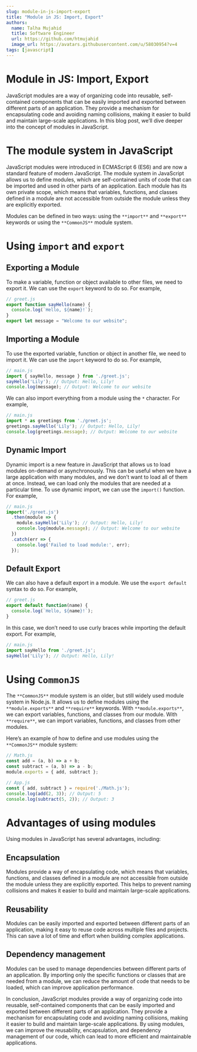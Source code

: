 ```yaml
---
slug: module-in-js-import-export
title: "Module in JS: Import, Export"
authors:
  name: Talha Mujahid
  title: Software Engineer
  url: https://github.com/htmujahid
  image_url: https://avatars.githubusercontent.com/u/58030954?v=4
tags: [javascript]
---
```


Module in JS: Import, Export
============================

JavaScript modules are a way of organizing code into reusable, self-contained components that can be easily imported and exported between different parts of an application. They provide a mechanism for encapsulating code and avoiding naming collisions, making it easier to build and maintain large-scale applications. In this blog post, we’ll dive deeper into the concept of modules in JavaScript.
<!-- truncate -->

The module system in JavaScript
===============================

JavaScript modules were introduced in ECMAScript 6 (ES6) and are now a standard feature of modern JavaScript. The module system in JavaScript allows us to define modules, which are self-contained units of code that can be imported and used in other parts of an application. Each module has its own private scope, which means that variables, functions, and classes defined in a module are not accessible from outside the module unless they are explicitly exported.

Modules can be defined in two ways: using the `**import**` and `**export**` keywords or using the `**CommonJS**` module system.

Using `import` and `export`
===========================

Exporting a Module
------------------

To make a variable, function or object available to other files, we need to export it. We can use the `export` keyword to do so. For example,

```js
// greet.js  
export function sayHello(name) {  
  console.log(`Hello, ${name}!`);  
}  
export let message = "Welcome to our website";
```

Importing a Module
------------------

To use the exported variable, function or object in another file, we need to import it. We can use the `import` keyword to do so. For example,

```js
// main.js  
import { sayHello, message } from './greet.js';  
sayHello('Lily'); // Output: Hello, Lily!  
console.log(message); // Output: Welcome to our website
```

We can also import everything from a module using the `*` character. For example,

```js
// main.js  
import * as greetings from './greet.js';  
greetings.sayHello('Lily'); // Output: Hello, Lily!  
console.log(greetings.message); // Output: Welcome to our website
```

Dynamic Import
--------------

Dynamic import is a new feature in JavaScript that allows us to load modules on-demand or asynchronously. This can be useful when we have a large application with many modules, and we don’t want to load all of them at once. Instead, we can load only the modules that are needed at a particular time. To use dynamic import, we can use the `import()` function. For example,

```js
// main.js  
import('./greet.js')  
  .then(module => {  
    module.sayHello('Lily'); // Output: Hello, Lily!  
    console.log(module.message); // Output: Welcome to our website  
  })  
  .catch(err => {  
    console.log('Failed to load module:', err);  
  });
```

Default Export
--------------

We can also have a default export in a module. We use the `export default` syntax to do so. For example,

```js
// greet.js  
export default function(name) {  
  console.log(`Hello, ${name}!`);  
}
```

In this case, we don’t need to use curly braces while importing the default export. For example,

```js
// main.js  
import sayHello from './greet.js';  
sayHello('Lily'); // Output: Hello, Lily!
```

Using `CommonJS`
================

The `**CommonJS**` module system is an older, but still widely used module system in Node.js. It allows us to define modules using the `**module.exports**` and `**require**` keywords. With `**module.exports**`, we can export variables, functions, and classes from our module. With `**require**`, we can import variables, functions, and classes from other modules.

Here’s an example of how to define and use modules using the `**CommonJS**` module system:

```js
// Math.js  
const add = (a, b) => a + b;  
const subtract = (a, b) => a - b;  
module.exports = { add, subtract };
```

```js
// App.js  
const { add, subtract } = require('./Math.js');  
console.log(add(2, 3)); // Output: 5  
console.log(subtract(5, 2)); // Output: 3
```

Advantages of using modules
===========================

Using modules in JavaScript has several advantages, including:

Encapsulation
-------------

Modules provide a way of encapsulating code, which means that variables, functions, and classes defined in a module are not accessible from outside the module unless they are explicitly exported. This helps to prevent naming collisions and makes it easier to build and maintain large-scale applications.

Reusability
-----------

Modules can be easily imported and exported between different parts of an application, making it easy to reuse code across multiple files and projects. This can save a lot of time and effort when building complex applications.

Dependency management
---------------------

Modules can be used to manage dependencies between different parts of an application. By importing only the specific functions or classes that are needed from a module, we can reduce the amount of code that needs to be loaded, which can improve application performance.

In conclusion, JavaScript modules provide a way of organizing code into reusable, self-contained components that can be easily imported and exported between different parts of an application. They provide a mechanism for encapsulating code and avoiding naming collisions, making it easier to build and maintain large-scale applications. By using modules, we can improve the reusability, encapsulation, and dependency management of our code, which can lead to more efficient and maintainable applications.